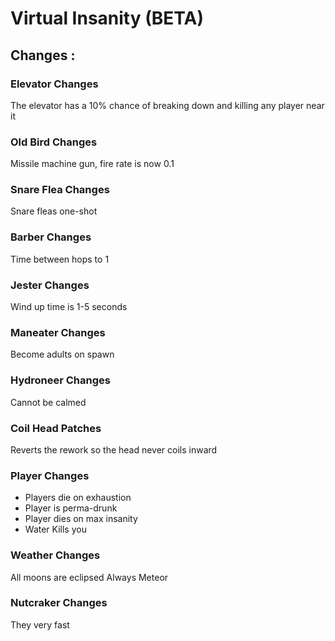 # Virtual Insanity (BETA)

## Changes :

### Elevator Changes
The elevator has a 10% chance of breaking down and killing any player near it

### Old Bird Changes
Missile machine gun, fire rate is now 0.1

### Snare Flea Changes
Snare fleas one-shot

### Barber Changes
Time between hops to 1

### Jester Changes
Wind up time is 1-5 seconds

### Maneater Changes
Become adults on spawn

### Hydroneer Changes
Cannot be calmed

### Coil Head Patches
Reverts the rework so the head never coils inward

### Player Changes
- Players die on exhaustion
- Player is perma-drunk
- Player dies on max insanity
- Water Kills you

### Weather Changes
All moons are eclipsed
Always Meteor

### Nutcraker Changes
They very fast

